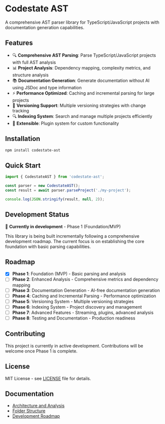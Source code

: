 # Codestate AST

A comprehensive AST parser library for TypeScript/JavaScript projects with documentation generation capabilities.

## Features

- 🔍 **Comprehensive AST Parsing**: Parse TypeScript/JavaScript projects with full AST analysis
- 📊 **Project Analysis**: Dependency mapping, complexity metrics, and structure analysis
- 📚 **Documentation Generation**: Generate documentation without AI using JSDoc and type information
- ⚡ **Performance Optimized**: Caching and incremental parsing for large projects
- 🔄 **Versioning Support**: Multiple versioning strategies with change tracking
- 🔍 **Indexing System**: Search and manage multiple projects efficiently
- 🎯 **Extensible**: Plugin system for custom functionality

## Installation

```bash
npm install codestate-ast
```

## Quick Start

```typescript
import { CodestateAST } from 'codestate-ast';

const parser = new CodestateAST();
const result = await parser.parseProject('./my-project');

console.log(JSON.stringify(result, null, 2));
```

## Development Status

🚧 **Currently in development** - Phase 1 (Foundation/MVP)

This library is being built incrementally following a comprehensive development roadmap. The current focus is on establishing the core foundation with basic parsing capabilities.

## Roadmap

- [x] **Phase 1**: Foundation (MVP) - Basic parsing and analysis
- [ ] **Phase 2**: Enhanced Analysis - Comprehensive metrics and dependency mapping
- [ ] **Phase 3**: Documentation Generation - AI-free documentation generation
- [ ] **Phase 4**: Caching and Incremental Parsing - Performance optimization
- [ ] **Phase 5**: Versioning System - Multiple versioning strategies
- [ ] **Phase 6**: Indexing System - Project discovery and management
- [ ] **Phase 7**: Advanced Features - Streaming, plugins, advanced analysis
- [ ] **Phase 8**: Testing and Documentation - Production readiness

## Contributing

This project is currently in active development. Contributions will be welcome once Phase 1 is complete.

## License

MIT License - see [LICENSE](LICENSE) file for details.

## Documentation

- [Architecture and Analysis](docs/library-analysis-and-architecture.md)
- [Folder Structure](docs/folder-structure.md)
- [Development Roadmap](docs/development-roadmap.md)
